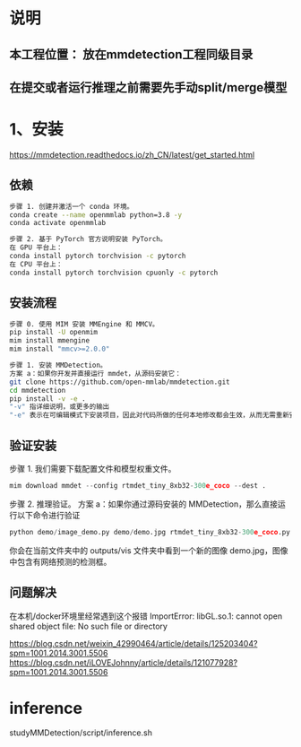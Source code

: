# 说明
## 本工程位置： 放在mmdetection工程同级目录
## 在提交或者运行推理之前需要先手动split/merge模型
# 1、安装
https://mmdetection.readthedocs.io/zh_CN/latest/get_started.html

## 依赖
``` bash
步骤 1. 创建并激活一个 conda 环境。
conda create --name openmmlab python=3.8 -y
conda activate openmmlab

步骤 2. 基于 PyTorch 官方说明安装 PyTorch。
在 GPU 平台上：
conda install pytorch torchvision -c pytorch
在 CPU 平台上：
conda install pytorch torchvision cpuonly -c pytorch
```

## 安装流程
``` bash
步骤 0. 使用 MIM 安装 MMEngine 和 MMCV。
pip install -U openmim
mim install mmengine
mim install "mmcv>=2.0.0"

步骤 1. 安装 MMDetection。
方案 a：如果你开发并直接运行 mmdet，从源码安装它：
git clone https://github.com/open-mmlab/mmdetection.git
cd mmdetection
pip install -v -e .
"-v" 指详细说明，或更多的输出
"-e" 表示在可编辑模式下安装项目，因此对代码所做的任何本地修改都会生效，从而无需重新安装。
```

## 验证安装
步骤 1. 我们需要下载配置文件和模型权重文件。
``` python
mim download mmdet --config rtmdet_tiny_8xb32-300e_coco --dest .
```
步骤 2. 推理验证。
方案 a：如果你通过源码安装的 MMDetection，那么直接运行以下命令进行验证
``` python
python demo/image_demo.py demo/demo.jpg rtmdet_tiny_8xb32-300e_coco.py --weights rtmdet_tiny_8xb32-300e_coco_20220902_112414-78e30dcc.pth --device cpu
```
你会在当前文件夹中的 outputs/vis 文件夹中看到一个新的图像 demo.jpg，图像中包含有网络预测的检测框。

## 问题解决
在本机/docker环境里经常遇到这个报错
ImportError: libGL.so.1: cannot open shared object file: No such file or directory

https://blog.csdn.net/weixin_42990464/article/details/125203404?spm=1001.2014.3001.5506
https://blog.csdn.net/iLOVEJohnny/article/details/121077928?spm=1001.2014.3001.5506


# inference
studyMMDetection/script/inference.sh



